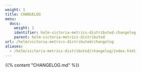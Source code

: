 ```yaml
---
weight: 1
title: CHANGELOG
menu:
  docs:
    weight: 1
    identifier: helm-victoria-metrics-distributed-changelog
    parent: helm-victoria-metrics-distributed
url: /helm/victoria-metrics-distributed/changelog
aliases:
  - /helm/victoria-metrics-distributed/changelog/index.html
---
```

{{% content "CHANGELOG.md" %}}

